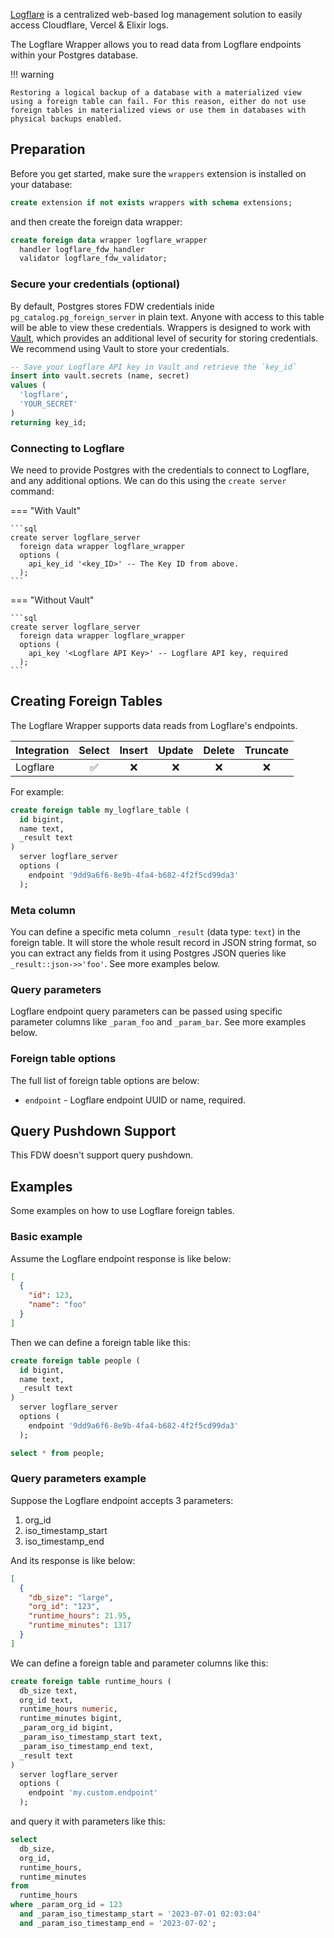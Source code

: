 [Logflare](https://logflare.app) is a centralized web-based log management solution to easily access Cloudflare, Vercel & Elixir logs.

The Logflare Wrapper allows you to read data from Logflare endpoints within your Postgres database.

!!! warning

    Restoring a logical backup of a database with a materialized view using a foreign table can fail. For this reason, either do not use foreign tables in materialized views or use them in databases with physical backups enabled.

## Preparation

Before you get started, make sure the `wrappers` extension is installed on your database:

```sql
create extension if not exists wrappers with schema extensions;
```

and then create the foreign data wrapper:

```sql
create foreign data wrapper logflare_wrapper
  handler logflare_fdw_handler
  validator logflare_fdw_validator;
```

### Secure your credentials (optional)

By default, Postgres stores FDW credentials inide `pg_catalog.pg_foreign_server` in plain text. Anyone with access to this table will be able to view these credentials. Wrappers is designed to work with [Vault](https://supabase.com/docs/guides/database/vault), which provides an additional level of security for storing credentials. We recommend using Vault to store your credentials.

```sql
-- Save your Logflare API key in Vault and retrieve the `key_id`
insert into vault.secrets (name, secret)
values (
  'logflare',
  'YOUR_SECRET'
)
returning key_id;
```

### Connecting to Logflare

We need to provide Postgres with the credentials to connect to Logflare, and any additional options. We can do this using the `create server` command:

=== "With Vault"

    ```sql
    create server logflare_server
      foreign data wrapper logflare_wrapper
      options (
        api_key_id '<key_ID>' -- The Key ID from above.
      );
    ```

=== "Without Vault"

    ```sql
    create server logflare_server
      foreign data wrapper logflare_wrapper
      options (
        api_key '<Logflare API Key>' -- Logflare API key, required
      );
    ```

## Creating Foreign Tables

The Logflare Wrapper supports data reads from Logflare's endpoints.

| Integration | Select | Insert | Update | Delete | Truncate |
| ----------- | :----: | :----: | :----: | :----: | :------: |
| Logflare    |   ✅   |   ❌   |   ❌   |   ❌   |    ❌    |

For example:

```sql
create foreign table my_logflare_table (
  id bigint,
  name text,
  _result text
)
  server logflare_server
  options (
    endpoint '9dd9a6f6-8e9b-4fa4-b682-4f2f5cd99da3'
  );
```

### Meta column

You can define a specific meta column `_result` (data type: `text`) in the foreign table. It will store the whole result record in JSON string format, so you can extract any fields from it using Postgres JSON queries like `_result::json->>'foo'`. See more examples below.

### Query parameters

Logflare endpoint query parameters can be passed using specific parameter columns like `_param_foo` and `_param_bar`. See more examples below.

### Foreign table options

The full list of foreign table options are below:

- `endpoint` - Logflare endpoint UUID or name, required.

## Query Pushdown Support

This FDW doesn't support query pushdown.

## Examples

Some examples on how to use Logflare foreign tables.

### Basic example

Assume the Logflare endpoint response is like below:

```json
[
  {
    "id": 123,
    "name": "foo"
  }
]
```

Then we can define a foreign table like this:

```sql
create foreign table people (
  id bigint,
  name text,
  _result text
)
  server logflare_server
  options (
    endpoint '9dd9a6f6-8e9b-4fa4-b682-4f2f5cd99da3'
  );

select * from people;
```

### Query parameters example

Suppose the Logflare endpoint accepts 3 parameters:

1. org_id
2. iso_timestamp_start
3. iso_timestamp_end

And its response is like below:

```json
[
  {
    "db_size": "large",
    "org_id": "123",
    "runtime_hours": 21.95,
    "runtime_minutes": 1317
  }
]
```

We can define a foreign table and parameter columns like this:

```sql
create foreign table runtime_hours (
  db_size text,
  org_id text,
  runtime_hours numeric,
  runtime_minutes bigint,
  _param_org_id bigint,
  _param_iso_timestamp_start text,
  _param_iso_timestamp_end text,
  _result text
)
  server logflare_server
  options (
    endpoint 'my.custom.endpoint'
  );
```

and query it with parameters like this:

```sql
select
  db_size,
  org_id,
  runtime_hours,
  runtime_minutes
from
  runtime_hours
where _param_org_id = 123
  and _param_iso_timestamp_start = '2023-07-01 02:03:04'
  and _param_iso_timestamp_end = '2023-07-02';
```
